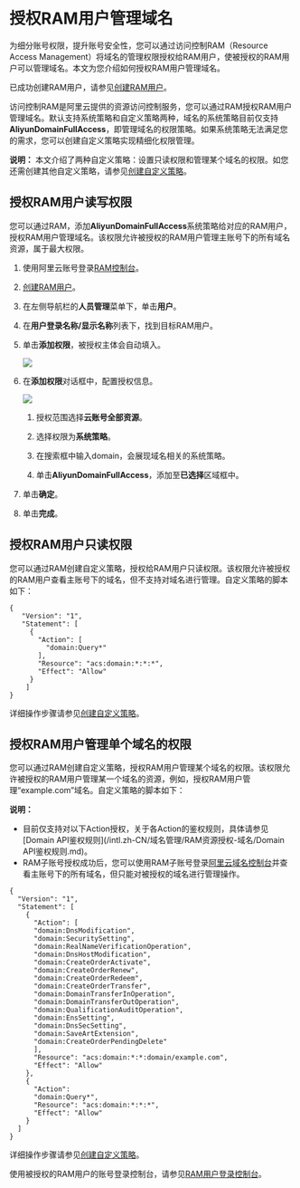 # 授权RAM用户管理域名

为细分账号权限，提升账号安全性，您可以通过访问控制RAM（Resource Access Management）将域名的管理权限授权给RAM用户，使被授权的RAM用户可以管理域名。本文为您介绍如何授权RAM用户管理域名。

已成功创建RAM用户，请参见[创建RAM用户](/intl.zh-CN/用户管理/创建RAM用户.md)。

访问控制RAM是阿里云提供的资源访问控制服务，您可以通过RAM授权RAM用户管理域名。默认支持系统策略和自定义策略两种，域名的系统策略目前仅支持**AliyunDomainFullAccess**，即管理域名的权限策略。如果系统策略无法满足您的需求，您可以创建自定义策略实现精细化权限管理。

**说明：** 本文介绍了两种自定义策略：设置只读权限和管理某个域名的权限。如您还需创建其他自定义策略，请参见[创建自定义策略](/intl.zh-CN/权限策略管理/自定义策略/创建自定义策略.md)。

## 授权RAM用户读写权限

您可以通过RAM，添加**AliyunDomainFullAccess**系统策略给对应的RAM用户，授权RAM用户管理域名。该权限允许被授权的RAM用户管理主账号下的所有域名资源，属于最大权限。

1.  使用阿里云账号登录[RAM控制台](https://ram.console.aliyun.com)。

2.  [创建RAM用户](/intl.zh-CN/用户管理/创建RAM用户.md)。

3.  在左侧导航栏的**人员管理**菜单下，单击**用户**。

4.  在**用户登录名称/显示名称**列表下，找到目标RAM用户。

5.  单击**添加权限**，被授权主体会自动填入。

    ![](https://static-aliyun-doc.oss-accelerate.aliyuncs.com/assets/img/zh-CN/3796449951/p71551.png)

6.  在**添加权限**对话框中，配置授权信息。

    ![](https://static-aliyun-doc.oss-accelerate.aliyuncs.com/assets/img/zh-CN/3796449951/p71553.png)

    1.  授权范围选择**云账号全部资源**。

    2.  选择权限为**系统策略**。

    3.  在搜索框中输入domain，会展现域名相关的系统策略。

    4.  单击**AliyunDomainFullAccess**，添加至**已选择**区域框中。

7.  单击**确定**。

8.  单击**完成**。


## 授权RAM用户只读权限

您可以通过RAM创建自定义策略，授权给RAM用户只读权限。该权限允许被授权的RAM用户查看主账号下的域名，但不支持对域名进行管理。自定义策略的脚本如下：

```
{
   "Version": "1",
   "Statement": [
     {
       "Action": [
         "domain:Query*"
       ],
       "Resource": "acs:domain:*:*:*",
       "Effect": "Allow"
     }
    ]
}
```

详细操作步骤请参见[创建自定义策略](/intl.zh-CN/权限策略管理/自定义策略/创建自定义策略.md)。

## 授权RAM用户管理单个域名的权限

您可以通过RAM创建自定义策略，授权RAM用户管理某个域名的权限。该权限允许被授权的RAM用户管理某一个域名的资源，例如，授权RAM用户管理“example.com”域名。自定义策略的脚本如下：

**说明：**

-   目前仅支持对以下Action授权，关于各Action的鉴权规则，具体请参见[Domain API鉴权规则](/intl.zh-CN/域名管理/RAM资源授权-域名/Domain API鉴权规则.md)。
-   RAM子账号授权成功后，您可以使用RAM子账号登录[阿里云域名控制台](https://dc.console.aliyun.com)并查看主账号下的所有域名，但只能对被授权的域名进行管理操作。

```
{
  "Version": "1",
  "Statement": [
    {
      "Action": [
      "domain:DnsModification",
      "domain:SecuritySetting",
      "domain:RealNameVerificationOperation",
      "domain:DnsHostModification",
      "domain:CreateOrderActivate",
      "domain:CreateOrderRenew",
      "domain:CreateOrderRedeem",
      "domain:CreateOrderTransfer",
      "domain:DomainTransferInOperation",
      "domain:DomainTransferOutOperation",
      "domain:QualificationAuditOperation",
      "domain:EnsSetting",
      "domain:DnsSecSetting",
      "domain:SaveArtExtension",
      "domain:CreateOrderPendingDelete"
      ],
      "Resource": "acs:domain:*:*:domain/example.com",
      "Effect": "Allow"
    },
    {
      "Action":
      "domain:Query*",
      "Resource": "acs:domain:*:*:*",
      "Effect": "Allow"
    }
  ]
}
```

详细操作步骤请参见[创建自定义策略](/intl.zh-CN/权限策略管理/自定义策略/创建自定义策略.md)。

使用被授权的RAM用户的账号登录控制台，请参见[RAM用户登录控制台](/intl.zh-CN/用户管理/RAM用户登录控制台.md)。

